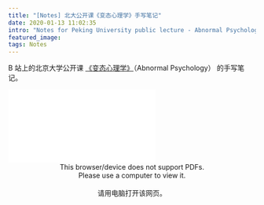 ```yaml
---
title: "[Notes] 北大公开课《变态心理学》手写笔记"
date: 2020-01-13 11:02:35
intro: "Notes for Peking University public lecture - Abnormal Psychology"
featured_image:
tags: Notes
---
```


B 站上的北京大学公开课 [《变态心理学》](https://www.bilibili.com/video/BV1ut411n7Bd)（Abnormal Psychology） 的手写笔记。

<object data="变态心理学手写笔记.pdf" type="application/pdf" width="100%" height="820px">
       <embed src="变态心理学手写笔记.pdf">
       <center>
            This browser/device does not support PDFs.<br/>Please use a computer to view it.<br/><br/>
            请用电脑打开该网页。
        </center>
       </embed>
</object> 
